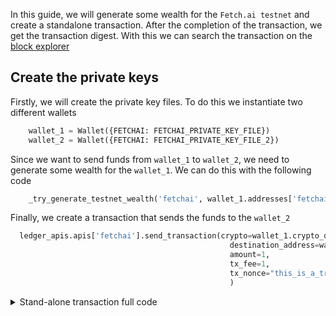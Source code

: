 In this guide, we will generate some wealth for the `Fetch.ai testnet` and create a standalone transaction. After the completion of the transaction,
we get the transaction digest. With this we can search the transaction on the <a href='https://explore-testnet.fetch.ai'>block explorer</a>

## Create the private keys

Firstly, we will create the private key files. To do this we instantiate two different wallets 

```python
    wallet_1 = Wallet({FETCHAI: FETCHAI_PRIVATE_KEY_FILE})
    wallet_2 = Wallet({FETCHAI: FETCHAI_PRIVATE_KEY_FILE_2})
```

Since we want to send funds from `wallet_1` to `wallet_2`, we need to generate some wealth for the `wallet_1`. We can
do this with the following code
```python
    _try_generate_testnet_wealth('fetchai', wallet_1.addresses['fetchai'])
```

Finally, we create a transaction that sends the funds to the `wallet_2`

```python
  ledger_apis.apis['fetchai'].send_transaction(crypto=wallet_1.crypto_objects.get(FETCHAI),
                                                 destination_address=wallet_2.addresses.get(FETCHAI),
                                                 amount=1,
                                                 tx_fee=1,
                                                 tx_nonce="this_is_a_transaction_nonce",
                                                 )
```

<details><summary>Stand-alone transaction full code</summary>

```
import logging
import os
from aea.crypto.fetchai import FETCHAI
from aea.crypto.helpers import FETCHAI_PRIVATE_KEY_FILE, _create_fetchai_private_key
from aea.crypto.ledger_apis import LedgerApis
from aea.crypto.wallet import Wallet
from aea.crypto.helpers import _try_generate_testnet_wealth

ROOT_DIR = os.getcwd()

logger = logging.getLogger("aea")
logging.basicConfig(level=logging.INFO)

FETCHAI_PRIVATE_KEY_FILE_2 = "fet_private_key_2.txt"

def run():
    # Create a private key
    _create_fetchai_private_key()

    # Set up the wallet, identity, oef connection, ledger and (empty) resources
    wallet_1 = Wallet({FETCHAI: FETCHAI_PRIVATE_KEY_FILE})
    wallet_2 = Wallet({FETCHAI: FETCHAI_PRIVATE_KEY_FILE_2})
    ledger_apis = LedgerApis({'fetchai': {'network': 'testnet'}}, 'fetchai')
    _try_generate_testnet_wealth('fetchai', wallet_1.addresses['fetchai'])

    logger.info("Sending amount to {}".format(wallet_2.addresses.get(FETCHAI)))
    tx_digest = ledger_apis.apis['fetchai'].send_transaction(crypto=wallet_1.crypto_objects.get(FETCHAI),
                                                             destination_address=wallet_2.addresses.get(FETCHAI),
                                                             amount=1,
                                                             tx_fee=1,
                                                             tx_nonce=ledger_apis.apis.get(FETCHAI).generate_tx_nonce(wallet_2.addresses.get(FETCHAI),
                                                                                                                      wallet_1.addresses.get(FETCHAI)),
                                                             )
    logger.info("The transaction digest is {}".format(tx_digest))


if __name__ == "__main__":
    run()
```
</details>
